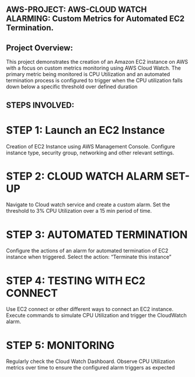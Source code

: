 ## AWS-PROJECT:  AWS-CLOUD WATCH ALARMING: Custom Metrics for Automated EC2 Termination.
## Project Overview: 
This project demonstrates the creation of an Amazon EC2 instance on AWS with a focus on custom metrics monitoring using AWS Cloud Watch. The primary metric being monitored is CPU Utilization and an automated termination process is configured to trigger when the CPU utilization falls down below a specific threshold over defined duration
## STEPS INVOLVED:
# STEP 1: Launch an EC2 Instance
Creation of EC2 Instance using AWS Management Console.
Configure instance type, security group, networking and other relevant settings.
# STEP 2: CLOUD WATCH ALARM SET-UP
Navigate to Cloud watch service and create a custom alarm.
Set the threshold to 3% CPU Utilization over a 15 min period of time.
# STEP 3: AUTOMATED TERMINATION 
Configure the actions of an alarm for automated termination of EC2 instance when triggered.
Select the action: “Terminate this instance”
# STEP 4: TESTING WITH EC2 CONNECT
Use EC2 connect or other different ways to connect an EC2 instance.
Execute commands to simulate CPU Utilization and trigger the CloudWatch alarm.
# STEP 5: MONITORING 
Regularly check the Cloud Watch Dashboard.
Observe CPU Utilization metrics over time to ensure the configured alarm triggers as expected
